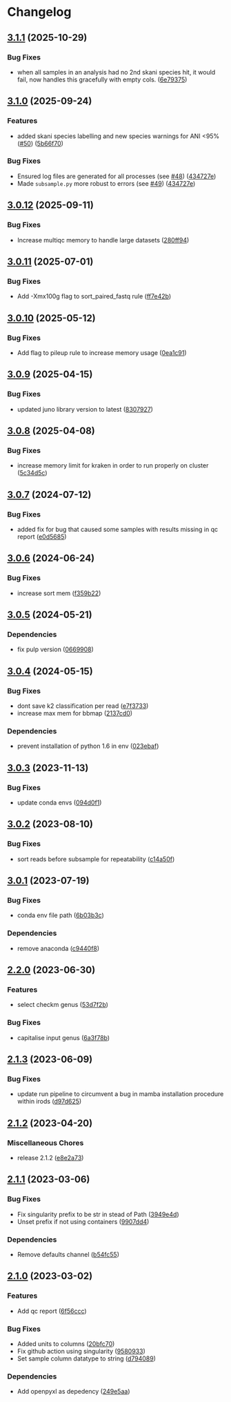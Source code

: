 # Changelog

## [3.1.1](https://github.com/RIVM-bioinformatics/juno-assembly/compare/v3.1.0...v3.1.1) (2025-10-29)


### Bug Fixes

* when all samples in an analysis had no 2nd skani species hit, it would fail, now handles this gracefully with empty cols. ([6e79375](https://github.com/RIVM-bioinformatics/juno-assembly/commit/6e793759617a837131d2dcd2c0fb8ae55e5e0bcc))

## [3.1.0](https://github.com/RIVM-bioinformatics/juno-assembly/compare/v3.0.12...v3.1.0) (2025-09-24)


### Features

* added skani species labelling and new species warnings for ANI &lt;95% ([#50](https://github.com/RIVM-bioinformatics/juno-assembly/issues/50)) ([5b66f70](https://github.com/RIVM-bioinformatics/juno-assembly/commit/5b66f70cd20269061f3beaa931e80745b4991f4d))


### Bug Fixes

* Ensured log files are generated for all processes (see [#48](https://github.com/RIVM-bioinformatics/juno-assembly/issues/48)) ([434727e](https://github.com/RIVM-bioinformatics/juno-assembly/commit/434727ef64ddbca0b77f4353eb3799cf34eecc57))
* Made `subsample.py` more robust to errors (see [#49](https://github.com/RIVM-bioinformatics/juno-assembly/issues/49)) ([434727e](https://github.com/RIVM-bioinformatics/juno-assembly/commit/434727ef64ddbca0b77f4353eb3799cf34eecc57))

## [3.0.12](https://github.com/RIVM-bioinformatics/juno-assembly/compare/v3.0.11...v3.0.12) (2025-09-11)


### Bug Fixes

* Increase multiqc memory to handle large datasets ([280ff94](https://github.com/RIVM-bioinformatics/juno-assembly/commit/280ff94a05ec14a8cd105b9e74ebf616d0dc905b))

## [3.0.11](https://github.com/RIVM-bioinformatics/juno-assembly/compare/v3.0.10...v3.0.11) (2025-07-01)


### Bug Fixes

* Add -Xmx100g flag to sort_paired_fastq rule ([ff7e42b](https://github.com/RIVM-bioinformatics/juno-assembly/commit/ff7e42b3924b23fdb12e38a7c4116447e09baaa9))

## [3.0.10](https://github.com/RIVM-bioinformatics/juno-assembly/compare/v3.0.9...v3.0.10) (2025-05-12)


### Bug Fixes

* Add flag to pileup rule to increase memory usage ([0ea1c91](https://github.com/RIVM-bioinformatics/juno-assembly/commit/0ea1c9133c74c5df7c63ee37615691254ffcb953))

## [3.0.9](https://github.com/RIVM-bioinformatics/juno-assembly/compare/v3.0.8...v3.0.9) (2025-04-15)


### Bug Fixes

* updated juno library version to latest ([8307927](https://github.com/RIVM-bioinformatics/juno-assembly/commit/8307927f1d44b999b930b354a4ce2ad1d140fd93))

## [3.0.8](https://github.com/RIVM-bioinformatics/juno-assembly/compare/v3.0.7...v3.0.8) (2025-04-08)


### Bug Fixes

* increase memory limit for kraken in order to run properly on cluster ([5c34d5c](https://github.com/RIVM-bioinformatics/juno-assembly/commit/5c34d5ca6a210f9551c9be4964e698dfa2357988))

## [3.0.7](https://github.com/RIVM-bioinformatics/juno-assembly/compare/v3.0.6...v3.0.7) (2024-07-12)


### Bug Fixes

* added fix for bug that caused some samples with results missing in qc report ([e0d5685](https://github.com/RIVM-bioinformatics/juno-assembly/commit/e0d568550757ab859611ed1927ae03dca3c817a3))

## [3.0.6](https://github.com/RIVM-bioinformatics/juno-assembly/compare/v3.0.5...v3.0.6) (2024-06-24)


### Bug Fixes

* increase sort mem ([f359b22](https://github.com/RIVM-bioinformatics/juno-assembly/commit/f359b228ca7394f41011cb85d21f64bcda5d797d))

## [3.0.5](https://github.com/RIVM-bioinformatics/juno-assembly/compare/v3.0.4...v3.0.5) (2024-05-21)


### Dependencies

* fix pulp version ([0669908](https://github.com/RIVM-bioinformatics/juno-assembly/commit/066990861d48e0ec511361aa1924eb1201747c0a))

## [3.0.4](https://github.com/RIVM-bioinformatics/juno-assembly/compare/v3.0.3...v3.0.4) (2024-05-15)


### Bug Fixes

* dont save k2 classification per read ([e7f3733](https://github.com/RIVM-bioinformatics/juno-assembly/commit/e7f373388b55c9e0026c35e80afcac9abcdee751))
* increase max mem for bbmap ([2137cd0](https://github.com/RIVM-bioinformatics/juno-assembly/commit/2137cd0eccb2fc7a09a1d90f594b5004c3c98d67))


### Dependencies

* prevent installation of python 1.6 in env ([023ebaf](https://github.com/RIVM-bioinformatics/juno-assembly/commit/023ebaf9988624ac10dc47e540b8bb44aa134455))

## [3.0.3](https://github.com/RIVM-bioinformatics/juno-assembly/compare/v3.0.2...v3.0.3) (2023-11-13)


### Bug Fixes

* update conda envs ([094d0f1](https://github.com/RIVM-bioinformatics/juno-assembly/commit/094d0f17329d20ee8991d6d235bdc77508961c10))

## [3.0.2](https://github.com/RIVM-bioinformatics/juno-assembly/compare/v3.0.1...v3.0.2) (2023-08-10)


### Bug Fixes

* sort reads before subsample for repeatability ([c14a50f](https://github.com/RIVM-bioinformatics/juno-assembly/commit/c14a50f3d286bc3f2e4410ba3208b96337cc8211))

## [3.0.1](https://github.com/RIVM-bioinformatics/juno-assembly/compare/v3.0.0...v3.0.1) (2023-07-19)


### Bug Fixes

* conda env file path ([6b03b3c](https://github.com/RIVM-bioinformatics/juno-assembly/commit/6b03b3c39c1a3a6c0283a9cc5dd11133a98db1d1))


### Dependencies

* remove anaconda ([c9440f8](https://github.com/RIVM-bioinformatics/juno-assembly/commit/c9440f8de666bd88ac9e89b41c002b20a2462561))

## [2.2.0](https://github.com/RIVM-bioinformatics/juno-assembly/compare/v2.1.3...v2.2.0) (2023-06-30)


### Features

* select checkm genus ([53d7f2b](https://github.com/RIVM-bioinformatics/juno-assembly/commit/53d7f2b257e9da013b83567ecfff747b5805ccd2))


### Bug Fixes

* capitalise input genus ([6a3f78b](https://github.com/RIVM-bioinformatics/juno-assembly/commit/6a3f78b651e950a2a7bd9af7c6ffcca6670e0a96))

## [2.1.3](https://github.com/RIVM-bioinformatics/juno-assembly/compare/v2.1.2...v2.1.3) (2023-06-09)


### Bug Fixes

* update run pipeline to circumvent a bug in mamba installation procedure within irods ([d97d625](https://github.com/RIVM-bioinformatics/juno-assembly/commit/d97d625eca859ebe734df9e1c85a5e244b3b2804))

## [2.1.2](https://github.com/RIVM-bioinformatics/juno-assembly/compare/v2.1.1...v2.1.2) (2023-04-20)


### Miscellaneous Chores

* release 2.1.2 ([e8e2a73](https://github.com/RIVM-bioinformatics/juno-assembly/commit/e8e2a73b86f8dbd2b7736e68f71c820e0bf9f2e6))

## [2.1.1](https://github.com/RIVM-bioinformatics/juno-assembly/compare/v2.1.0...v2.1.1) (2023-03-06)


### Bug Fixes

* Fix singularity prefix to be str in stead of Path ([3949e4d](https://github.com/RIVM-bioinformatics/juno-assembly/commit/3949e4d28a9a8d5a8f6c1130c0b750f24a4cae52))
* Unset prefix if not using containers ([9907dd4](https://github.com/RIVM-bioinformatics/juno-assembly/commit/9907dd460e377b39911ed4b89061ba1eea67634e))


### Dependencies

* Remove defaults channel ([b54fc55](https://github.com/RIVM-bioinformatics/juno-assembly/commit/b54fc555730825adac2040f2f83c3eeba110c5e7))

## [2.1.0](https://github.com/RIVM-bioinformatics/juno-assembly/compare/v2.0.8...v2.1.0) (2023-03-02)


### Features

* Add qc report ([6f56ccc](https://github.com/RIVM-bioinformatics/juno-assembly/commit/6f56cccefcd2f287bc501bbd99208edb00783359))


### Bug Fixes

* Added units to columns ([20bfc70](https://github.com/RIVM-bioinformatics/juno-assembly/commit/20bfc70df191f773804c2bfcbe681d133580b740))
* Fix github action using singularity ([9580933](https://github.com/RIVM-bioinformatics/juno-assembly/commit/9580933cda27216ede7b62e41236d4931d003fee))
* Set sample column datatype to string ([d794089](https://github.com/RIVM-bioinformatics/juno-assembly/commit/d7940898d27753fdb33d23bc305a91ba7efd1824))


### Dependencies

* Add openpyxl as depedency ([249e5aa](https://github.com/RIVM-bioinformatics/juno-assembly/commit/249e5aa63bc4a6c9f4c30f885a89512af5749a2e))

